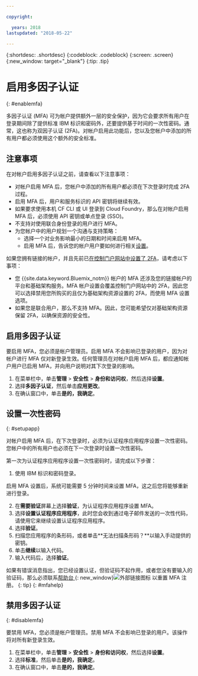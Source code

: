 ```yaml
---

copyright:

  years: 2018
lastupdated: "2018-05-22"

---
```


{:shortdesc: .shortdesc}
{:codeblock: .codeblock}
{:screen: .screen}
{:new_window: target="_blank"}
{:tip: .tip}

# 启用多因子认证
{: #enablemfa}

多因子认证 (MFA) 可为帐户提供额外一层的安全保护，因为它会要求所有用户在登录期间除了提供标准 IBM 标识和密码外，还要提供基于时间的一次性密码。通常，这也称为双因子认证 (2FA)。对帐户启用此功能后，您以及您帐户中添加的所有用户都必须使用这个额外的安全标准。

## 注意事项

在对帐户启用多因子认证之前，请查看以下注意事项：

* 对帐户启用 MFA 后，您帐户中添加的所有用户都必须在下次登录时完成 2FA 过程。
* 启用 MFA 后，用户和服务标识的 API 密钥将继续有效。
* 如果要求使用本机 CF CLI 或 UI 登录到 Cloud Foundry，那么在对帐户启用 MFA 后，必须使用 API 密钥或单点登录 (SSO)。
* 不支持对使用联合身份登录的用户进行 MFA。
* 为您帐户中的用户规划一个沟通与支持策略：
  * 选择一个对业务影响最小的日期和时间来启用 MFA。
  * 启用 MFA 后，告诉您的帐户用户要如何进行相关[设置](mfa.html#setupapp)。
  
如果您拥有链接的帐户，并且先前已[在控制门户网站中设置了 2FA](/docs/customer-portal/cpenable2fa.html#customerportal_2fa)，请考虑以下事项：

* 您 {{site.data.keyword.Bluemix_notm}} 帐户的 MFA 还涉及您的链接帐户的平台和基础架构服务。MFA 帐户设置会覆盖控制门户网站中的 2FA，因此您可以选择禁用您所购买的且仅为基础架构资源设置的 2FA，而使用 MFA 设置选项。
* 如果您是联合用户，那么不支持 MFA。因此，您可能希望仅对基础架构资源保留 2FA，以确保资源的安全性。

## 启用多因子认证

要启用 MFA，您必须是帐户管理员。启用 MFA 不会影响已登录的用户，因为对帐户进行 MFA 仅对新登录生效。任何管理员在对帐户启用 MFA 后，都应通知帐户用户已启用 MFA，并向用户说明对其下次登录的影响。 

1. 在菜单栏中，单击**管理** &gt; **安全性** &gt; **身份和访问权**，然后选择**设置**。
2. 选择**多因子认证**，然后单击**应用更改**。
3. 在确认窗口中，单击**是的，我确定**。

## 设置一次性密码
{: #setupapp}

对帐户启用 MFA 后，在下次登录时，必须为认证程序应用程序设置一次性密码。您帐户中的所有用户也必须在下一次登录时设置一次性密码。 

第一次为认证程序应用程序设置一次性密码时，请完成以下步骤：

1. 使用 IBM 标识和密码登录。 

启用 MFA 设置后，系统可能需要 5 分钟时间来设置 MFA，这之后您将能够重新进行登录。

2. 在**需要验证**屏幕上选择**验证**，为认证程序应用程序设置 MFA。
3. 选择**设置认证程序应用程序**，此时您会收到通过电子邮件发送的一次性代码，请使用它来继续设置认证程序应用程序。
4. 选择**验证**。
5. 扫描您应用程序的条形码，或者单击**无法扫描条形码？**以输入手动提供的密钥。 
6. 单击**继续**以输入代码。
7. 输入代码后，选择**验证**。 

如果有错误消息指出，您已经设置认证，但验证码不起作用，或者您没有要输入的验证码，那么必须联系[帮助台 ](https://www.ibm.com/ibmid/myibm/help/us/helpdesk.html){: new_window}![外部链接图标](../icons/launch-glyph.svg "外部链接图标") 以重置 MFA 注册。
{: tip}
{: #mfahelp}


## 禁用多因子认证
{: #disablemfa}

要禁用 MFA，您必须是帐户管理员。禁用 MFA 不会影响已登录的用户。该操作将对所有新登录生效。

1. 在菜单栏中，单击**管理** &gt; **安全性** &gt; **身份和访问权**，然后选择**设置**。
2. 选择**标准**，然后单击**是的，我确定**。
3. 在确认窗口中，单击**是的，我确定**。
